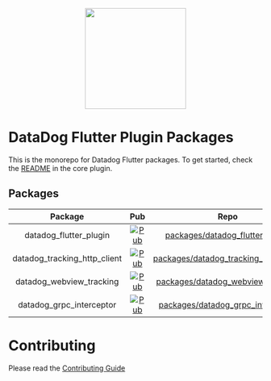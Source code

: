 <p align="center">
    <img src="https://imgix.datadoghq.com/img/about/presskit/logo-v/dd_vertical_white.png" width="200">
</p>

# DataDog Flutter Plugin Packages

This is the monorepo for Datadog Flutter packages. To get started, check the
[README](packages/datadog_flutter_plugin/README.md) in the core plugin.

## Packages

| Package | Pub | Repo |
| :-----: | :-: | :--: |
| datadog_flutter_plugin | [![Pub](https://img.shields.io/pub/v/datadog_flutter_plugin.svg)](https://pub.dev/packages/datadog_flutter_plugin) | [packages/datadog_flutter_plugin](packages/datadog_flutter_plugin/) | 
| datadog_tracking_http_client | [![Pub](https://img.shields.io/pub/v/datadog_tracking_http_client.svg)](https://pub.dev/packages/datadog_tracking_http_client) | [packages/datadog_tracking_http_client](packages/datadog_tracking_http_client/) | 
| datadog_webview_tracking | [![Pub](https://img.shields.io/pub/v/datadog_webview_tracking.svg)](https://pub.dev/packages/datadog_webview_tracking) | [packages/datadog_webview_tracking](packages/datadog_webview_tracking/) 
| datadog_grpc_interceptor | [![Pub](https://img.shields.io/pub/v/datadog_grpc_interceptor.svg)](https://pub.dev/packages/datadog_grpc_interceptor) | [packages/datadog_grpc_interceptor](packages/datadog_grpc_interceptor/) | 

# Contributing

Please read the [Contributing Guide](CONTRIBUTING.md)
